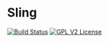# Sling
[![Build Status](https://travis-ci.org/kishmakov/sling.svg?branch=master)](https://travis-ci.org/kishmakov/sling)
[![GPL V2 License](https://img.shields.io/badge/license-GPL_V2-blue.svg)](https://github.com/kishmakov/sling/blob/master/LICENSE.txt)
